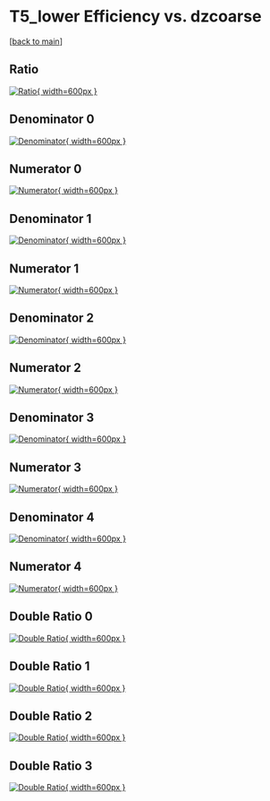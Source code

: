 # T5_lower Efficiency vs. dzcoarse

[[back to main](./)]



## Ratio

[![Ratio](../mtv/var/T5_lower_loweta_13_1_eff_dzcoarse.png){ width=600px }](../mtv/var/T5_lower_loweta_13_1_eff_dzcoarse.pdf)

## Denominator 0

[![Denominator](../mtv/den/T5_lower_loweta_13_1_eff_dzcoarse_den0.png){ width=600px }](../mtv/den/T5_lower_loweta_13_1_eff_dzcoarse_den0.pdf)

## Numerator 0

[![Numerator](../mtv/num/T5_lower_loweta_13_1_eff_dzcoarse_num0.png){ width=600px }](../mtv/num/T5_lower_loweta_13_1_eff_dzcoarse_num0.pdf)

## Denominator 1

[![Denominator](../mtv/den/T5_lower_loweta_13_1_eff_dzcoarse_den1.png){ width=600px }](../mtv/den/T5_lower_loweta_13_1_eff_dzcoarse_den1.pdf)

## Numerator 1

[![Numerator](../mtv/num/T5_lower_loweta_13_1_eff_dzcoarse_num1.png){ width=600px }](../mtv/num/T5_lower_loweta_13_1_eff_dzcoarse_num1.pdf)

## Denominator 2

[![Denominator](../mtv/den/T5_lower_loweta_13_1_eff_dzcoarse_den2.png){ width=600px }](../mtv/den/T5_lower_loweta_13_1_eff_dzcoarse_den2.pdf)

## Numerator 2

[![Numerator](../mtv/num/T5_lower_loweta_13_1_eff_dzcoarse_num2.png){ width=600px }](../mtv/num/T5_lower_loweta_13_1_eff_dzcoarse_num2.pdf)

## Denominator 3

[![Denominator](../mtv/den/T5_lower_loweta_13_1_eff_dzcoarse_den3.png){ width=600px }](../mtv/den/T5_lower_loweta_13_1_eff_dzcoarse_den3.pdf)

## Numerator 3

[![Numerator](../mtv/num/T5_lower_loweta_13_1_eff_dzcoarse_num3.png){ width=600px }](../mtv/num/T5_lower_loweta_13_1_eff_dzcoarse_num3.pdf)

## Denominator 4

[![Denominator](../mtv/den/T5_lower_loweta_13_1_eff_dzcoarse_den4.png){ width=600px }](../mtv/den/T5_lower_loweta_13_1_eff_dzcoarse_den4.pdf)

## Numerator 4

[![Numerator](../mtv/num/T5_lower_loweta_13_1_eff_dzcoarse_num4.png){ width=600px }](../mtv/num/T5_lower_loweta_13_1_eff_dzcoarse_num4.pdf)

## Double Ratio 0

[![Double Ratio](../mtv/ratio/T5_lower_loweta_13_1_eff_dzcoarse_ratio0.png){ width=600px }](../mtv/ratio/T5_lower_loweta_13_1_eff_dzcoarse_ratio0.pdf)

## Double Ratio 1

[![Double Ratio](../mtv/ratio/T5_lower_loweta_13_1_eff_dzcoarse_ratio1.png){ width=600px }](../mtv/ratio/T5_lower_loweta_13_1_eff_dzcoarse_ratio1.pdf)

## Double Ratio 2

[![Double Ratio](../mtv/ratio/T5_lower_loweta_13_1_eff_dzcoarse_ratio2.png){ width=600px }](../mtv/ratio/T5_lower_loweta_13_1_eff_dzcoarse_ratio2.pdf)

## Double Ratio 3

[![Double Ratio](../mtv/ratio/T5_lower_loweta_13_1_eff_dzcoarse_ratio3.png){ width=600px }](../mtv/ratio/T5_lower_loweta_13_1_eff_dzcoarse_ratio3.pdf)

